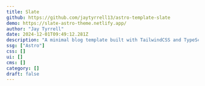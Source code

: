 ```yaml
---
title: Slate
github: https://github.com/jaytyrrell13/astro-template-slate
demo: https://slate-astro-theme.netlify.app/
author: "Jay Tyrrell"
date: 2024-12-01T09:49:12.281Z
description: "A minimal blog template built with TailwindCSS and TypeScript."
ssg: ["Astro"]
css: []
ui: []
cms: []
category: []
draft: false
---
```

